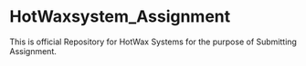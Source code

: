 # HotWaxsystem_Assignment
This is official Repository for HotWax Systems for the purpose of Submitting Assignment.
